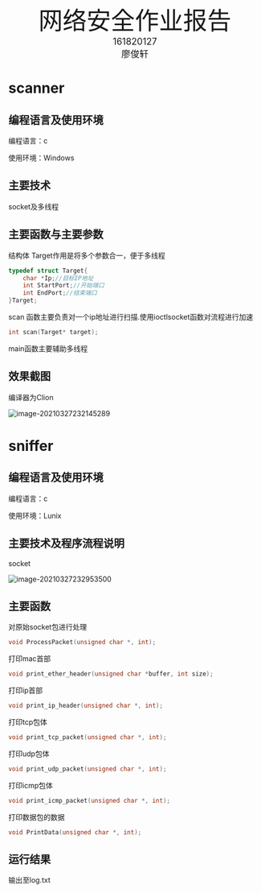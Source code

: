 <center><font size = 7>网络安全作业报告</font></center>

<center><font size = 4>161820127</font></center>

<center><font size = 4>廖俊轩</font></center>

# scanner

## 编程语言及使用环境

编程语言：c

使用环境：Windows

## 主要技术

socket及多线程

## 主要函数与主要参数

结构体 Target作用是将多个参数合一，便于多线程

```c
typedef struct Target{
    char *Ip;//目标IP地址
    int StartPort;//开始端口
    int EndPort;//结束端口
}Target;
```

scan 函数主要负责对一个ip地址进行扫描.使用ioctlsocket函数对流程进行加速

```c
int scan(Target* target);
```

main函数主要辅助多线程

## 效果截图

编译器为Clion

![image-20210327232145289](C:\Users\16645\Desktop\cyber_surity\cyber_security\图片\image-20210327232145289.png)

# sniffer

## 编程语言及使用环境

编程语言：c

使用环境：Lunix

## 主要技术及程序流程说明

socket

![image-20210327232953500](C:\Users\16645\Desktop\cyber_surity\cyber_security\图片\image-20210327232953500.png)

## 主要函数
对原始socket包进行处理
```c
void ProcessPacket(unsigned char *, int);
```
打印mac首部
```c
void print_ether_header(unsigned char *buffer, int size);
```
打印ip首部


```c
void print_ip_header(unsigned char *, int);
```
打印tcp包体

```c
void print_tcp_packet(unsigned char *, int);
```
打印udp包体

```c
void print_udp_packet(unsigned char *, int);
```
打印icmp包体
```c
void print_icmp_packet(unsigned char *, int);
```
打印数据包的数据
```c
void PrintData(unsigned char *, int);
```

## 运行结果

输出至log.txt